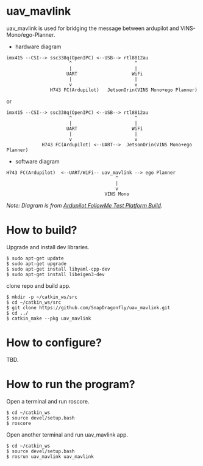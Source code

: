 # uav_mavlink

uav_mavlink is used for bridging the message between ardupilot and VINS-Mono/ego-Planner.

- hardware diagram
```
imx415 --CSI--> ssc338q(OpenIPC) <--USB--> rtl8812au
                       ^                       ^
                       |                       |
                      UART                    WiFi
                       |                       |
                       v                       v
                H743 FC(Ardupilot)   JetsonOrin(VINS Mono+ego Planner)
```

or

```
imx415 --CSI--> ssc338q(OpenIPC) <--USB--> rtl8812au
                       ^                       ^
                       |                       |
                      UART                    WiFi
                       |                       |
                       v                       v
             H743 FC(Ardupilot) <--UART-->  JetsonOrin(VINS Mono+ego Planner)
```

- software diagram
```
H743 FC(Ardupilot)  <--UART/WiFi-- uav_mavlink --> ego Planner
                                        ^
                                        |
                                        v
                                    VINS Mono
```

*Note: Diagram is from [Ardupilot FollowMe Test Platform Build](https://blog.csdn.net/lida2003/article/details/141649074).*

# How to build?

Upgrade and install dev libraries.

```
$ sudo apt-get update
$ sudo apt-get upgrade
$ sudo apt-get install libyaml-cpp-dev
$ sudo apt-get install libeigen3-dev
```

clone repo and build app.

```
$ mkdir -p ~/catkin_ws/src
$ cd ~/catkin_ws/src
$ git clone https://github.com/SnapDragonfly/uav_mavlink.git
$ cd ../
$ catkin_make --pkg uav_mavlink
```

# How to configure?

TBD.


# How to run the program?

Open a terminal and run roscore.

```
$ cd ~/catkin_ws
$ source devel/setup.bash
$ roscore
```

Open another terminal and run uav_mavlink app.

```
$ cd ~/catkin_ws
$ source devel/setup.bash
$ rosrun uav_mavlink uav_mavlink
```

